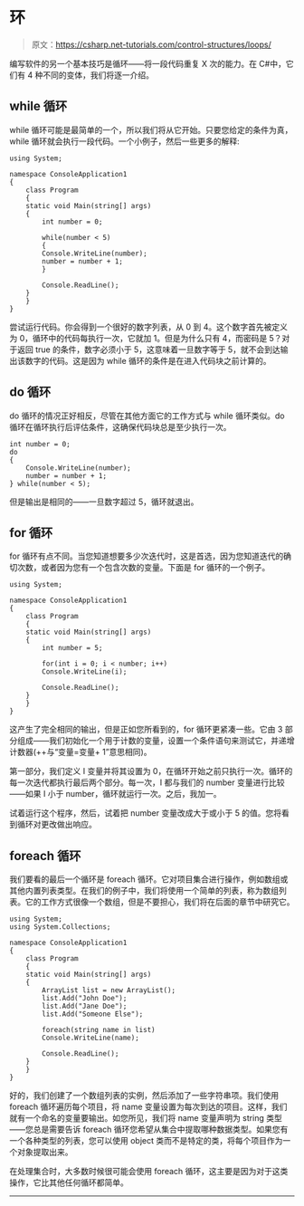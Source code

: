 # 环

> 原文：<https://csharp.net-tutorials.com/control-structures/loops/>

编写软件的另一个基本技巧是循环——将一段代码重复 X 次的能力。在 C#中，它们有 4 种不同的变体，我们将逐一介绍。

## while 循环

while 循环可能是最简单的一个，所以我们将从它开始。只要您给定的条件为真，while 循环就会执行一段代码。一个小例子，然后一些更多的解释:

```
using System;

namespace ConsoleApplication1
{
    class Program
    {
    static void Main(string[] args)
    {
        int number = 0;

        while(number < 5)
        {
        Console.WriteLine(number);
        number = number + 1;
        }

        Console.ReadLine();
    }
    }
}
```

尝试运行代码。你会得到一个很好的数字列表，从 0 到 4。这个数字首先被定义为 0，循环中的代码每执行一次，它就加 1。但是为什么只有 4，而密码是 5？对于返回 true 的条件，数字必须小于 5，这意味着一旦数字等于 5，就不会到达输出该数字的代码。这是因为 while 循环的条件是在进入代码块之前计算的。

## do 循环

<input type="hidden" name="IL_IN_ARTICLE">

do 循环的情况正好相反，尽管在其他方面它的工作方式与 while 循环类似。do 循环在循环执行后评估条件，这确保代码块总是至少执行一次。

```
int number = 0;
do  
{  
    Console.WriteLine(number);  
    number = number + 1;  
} while(number < 5);
```

但是输出是相同的——一旦数字超过 5，循环就退出。

## for 循环

for 循环有点不同。当您知道想要多少次迭代时，这是首选，因为您知道迭代的确切次数，或者因为您有一个包含次数的变量。下面是 for 循环的一个例子。

```
using System;

namespace ConsoleApplication1
{
    class Program
    {
    static void Main(string[] args)
    {
        int number = 5;

        for(int i = 0; i < number; i++)
        Console.WriteLine(i);

        Console.ReadLine();
    }
    }
}
```

这产生了完全相同的输出，但是正如您所看到的，for 循环更紧凑一些。它由 3 部分组成——我们初始化一个用于计数的变量，设置一个条件语句来测试它，并递增计数器(++与“变量=变量+ 1”意思相同)。

第一部分，我们定义 I 变量并将其设置为 0，在循环开始之前只执行一次。循环的每一次迭代都执行最后两个部分。每一次，I 都与我们的 number 变量进行比较——如果 I 小于 number，循环就运行一次。之后，我加一。

试着运行这个程序，然后，试着把 number 变量改成大于或小于 5 的值。您将看到循环对更改做出响应。

## foreach 循环

我们要看的最后一个循环是 foreach 循环。它对项目集合进行操作，例如数组或其他内置列表类型。在我们的例子中，我们将使用一个简单的列表，称为数组列表。它的工作方式很像一个数组，但是不要担心，我们将在后面的章节中研究它。

```
using System;
using System.Collections;

namespace ConsoleApplication1
{
    class Program
    {
    static void Main(string[] args)
    {        
        ArrayList list = new ArrayList();
        list.Add("John Doe");
        list.Add("Jane Doe");
        list.Add("Someone Else");

        foreach(string name in list)
        Console.WriteLine(name);

        Console.ReadLine();
    }
    }
}
```

好的，我们创建了一个数组列表的实例，然后添加了一些字符串项。我们使用 foreach 循环遍历每个项目，将 name 变量设置为每次到达的项目。这样，我们就有一个命名的变量要输出。如您所见，我们将 name 变量声明为 string 类型——您总是需要告诉 foreach 循环您希望从集合中提取哪种数据类型。如果您有一个各种类型的列表，您可以使用 object 类而不是特定的类，将每个项目作为一个对象提取出来。

在处理集合时，大多数时候很可能会使用 foreach 循环，这主要是因为对于这类操作，它比其他任何循环都简单。

* * *